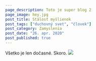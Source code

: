 ```yaml
---
page_description: Toto je super blog 2
page_image: hey.jpg
post_title: Stálosť myšlienok
post_tags: ["duchovný svet", "človek"]
post_category: Zamyslenia
post_date: "26. apr. 2020"
post_published: true
---
```


Všetko je len dočasné. Skoro.
![ ](/hey.png)
